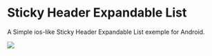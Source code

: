 # Sticky Header Expandable List

A Simple ios-like Sticky Header Expandable List exemple for Android.

![](https://github.com/drbf17/Sticky_header_expandable_list/blob/master/Sample.gif)
